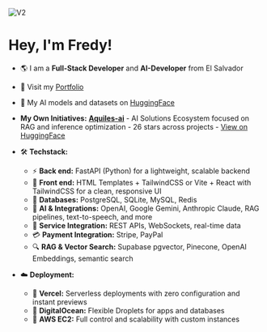 
![V2](https://github.com/user-attachments/assets/91a72482-d2c4-4ac0-964b-b2994643cc8b)

# Hey, I'm Fredy!

* 🌎 I am a **Full-Stack Developer** and **AI-Developer** from El Salvador
* 🔗 Visit my [Portfolio](https://fredy-rivera-dev-portafolio.vercel.app/)
* 🤗 My AI models and datasets on [HuggingFace](https://huggingface.co/Fredtt3)
*  **My Own Initiatives:** **[Aquiles-ai](https://github.com/Aquiles-ai)** - AI Solutions Ecosystem focused on RAG and inference optimization - 26 stars across projects - [View on HuggingFace](https://huggingface.co/Aquiles-ai)
* 🛠️ **Techstack:**

  * ⚡ **Back end:** FastAPI (Python) for a lightweight, scalable backend
  * 🎨 **Front end:** HTML Templates + TailwindCSS or Vite + React with TailwindCSS for a clean, responsive UI
  * 💾 **Databases:** PostgreSQL, SQLite, MySQL, Redis
  * 🤖 **AI & Integrations:** OpenAI, Google Gemini, Anthropic Claude, RAG pipelines, text-to-speech, and more
  * 🔌 **Service Integration:** REST APIs, WebSockets, real-time data
  * 💳 **Payment Integration:** Stripe, PayPal
  * 🔍 **RAG & Vector Search:** Supabase pgvector, Pinecone, OpenAI Embeddings, semantic search
* ☁️ **Deployment:**

  * 🚀 **Vercel:** Serverless deployments with zero configuration and instant previews
  * 🐳 **DigitalOcean:** Flexible Droplets for apps and databases
  * 🔧 **AWS EC2:** Full control and scalability with custom instances
